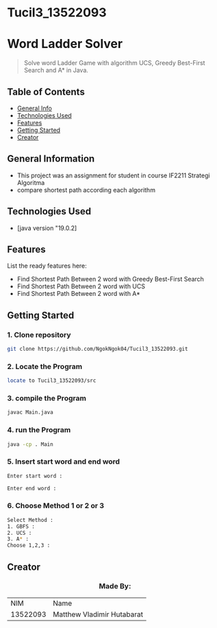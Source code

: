 # Tucil3_13522093
# Word Ladder Solver
> Solve word Ladder Game with algorithm UCS, Greedy Best-First Search and A* in Java.

## Table of Contents
* [General Info](#general-information)
* [Technologies Used](#technologies-used)
* [Features](#features)
* [Getting Started](#getting-started)
* [Creator](#creator)
<!-- * [License](#license) -->

## General Information
- This project was an assignment for student in course IF2211 Strategi Algoritma
- compare shortest path according each algorithm

## Technologies Used
- [java version "19.0.2]

## Features
List the ready features here:
- Find Shortest Path Between 2 word with Greedy Best-First Search
- Find Shortest Path Between 2 word with UCS
- Find Shortest Path Between 2 word with A*


## Getting Started
### 1. Clone repository
```bash
git clone https://github.com/NgokNgok04/Tucil3_13522093.git
```
### 2. Locate the Program
```bash
locate to Tucil3_13522093/src
```
### 3. compile the Program
```bash
javac Main.java
```
### 4. run the Program
```bash
java -cp . Main
```
### 5. Insert start word and end word
```bash
Enter start word :

Enter end word : 
```
### 6. Choose Method 1 or 2 or 3
```bash
Select Method :
1. GBFS : 
2. UCS : 
3. A* : 
Choose 1,2,3 :
```
## Creator
<div align="center" id="contributor">
  <strong>
    <h3>Made By:</h3>
    <table align="center">
      <tr>
        <td>NIM</td>
        <td>Name</td>
      </tr>
      <tr>
        <td>13522093</td>
        <td>Matthew Vladimir Hutabarat</td>
      </tr>
    </table>
  </strong>
  <br>
</div>
